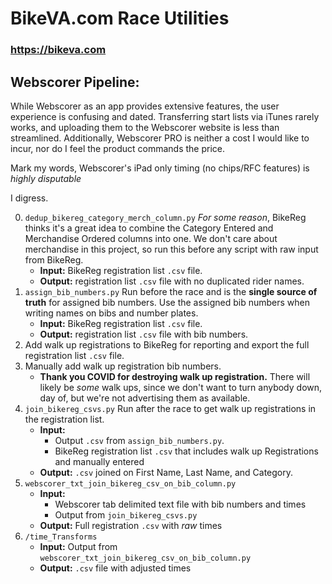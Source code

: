 # BikeVA.com Race Utilities
### https://bikeva.com

## Webscorer Pipeline:
While Webscorer as an app provides extensive features, the user experience is confusing and dated. Transferring start lists via iTunes rarely works, and uploading them to the Webscorer website is less than streamlined. Additionally, Webscorer PRO is neither a cost I would like to incur, nor do I feel the product commands the price. 

Mark my words, Webscorer's iPad only timing (no chips/RFC features) is _highly disputable_

I digress.

0. `dedup_bikereg_category_merch_column.py` _For some reason_, BikeReg thinks it's a great idea to combine the Category Entered and Merchandise Ordered columns into one. We don't care about merchandise in this project, so run this before any script with raw input from BikeReg.
    * __Input:__ BikeReg registration list `.csv` file.
    * __Output:__ registration list `.csv` file with no duplicated rider names. 
1. `assign_bib_numbers.py` Run before the race and is the __single source of truth__ for assigned bib numbers. Use the assigned bib numbers when writing names on bibs and number plates.
    * __Input:__ BikeReg registration list `.csv` file.
    * __Output:__ registration list `.csv` file with bib numbers.   
2. Add walk up registrations to BikeReg for reporting and export the full registration list `.csv` file.
3. Manually add walk up registration bib numbers.
   * __Thank you COVID for destroying walk up registration.__ There will likely be _some_ walk ups, since we don't want to turn anybody down, day of, but we're not advertising them as available.
4. `join_bikereg_csvs.py` Run after the race to get walk up registrations in the registration list.
    * __Input:__ 
        * Output `.csv` from `assign_bib_numbers.py`.
        * BikeReg registration list `.csv` that includes walk up Registrations and manually entered 
    * __Output:__ `.csv` joined on First Name, Last Name, and Category.
5.  `webscorer_txt_join_bikereg_csv_on_bib_column.py` 
    * __Input:__ 
        * Webscorer tab delimited text file with bib numbers and times
        * Output from `join_bikereg_csvs.py`
    * __Output:__ Full registration `.csv` with _raw_ times
6. `/time_Transforms` 
    * __Input:__ Output from `webscorer_txt_join_bikereg_csv_on_bib_column.py`
    * __Output:__ `.csv` file with adjusted times